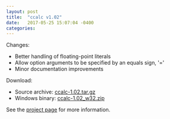 ```yaml
---
layout: post
title:  "ccalc v1.02"
date:   2017-05-25 15:07:04 -0400
categories: 
---
```

Changes:

* Better handling of floating-point literals
* Allow option arguments to be specified by an equals sign, '='
* Minor documentation improvements

Download:
* Source archive: [ccalc-1.02.tar.gz](/projects/ccalc/ccalc-1.02.tar.gz)
* Windows binary: [ccalc-1.02_w32.zip](/projects/ccalc/ccalc-1.02_w32.zip)

See the [project page](/projects/ccalc/) for more information.
